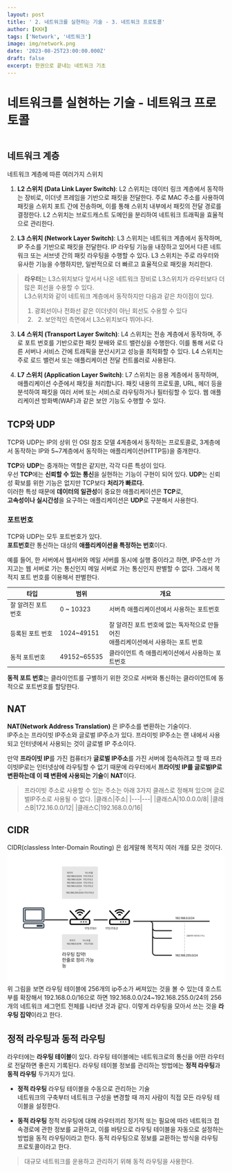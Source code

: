 ```yaml
---
layout: post
title: ' 2. 네트워크를 실현하는 기술 - 3. 네트워크 프로토콜'
author: [KKH]
tags: ['Network', '네트워크']
image: img/network.png
date: '2023-08-25T23:00:00.000Z'
draft: false
excerpt: 한권으로 끝내는 네트워크 기초
---
```

# 네트워크를 실현하는 기술 - 네트워크 프로토콜


```toc
```

## 네트워크 계층

네트워크 계층에 따른 여러가지 스위치

1. **L2 스위치 (Data Link Layer Switch)**: L2 스위치는 데이터 링크 계층에서 동작하는 장비로, 이더넷 프레임을 기반으로 패킷을 전달한다. 주로 MAC 주소를 사용하여 패킷을 스위치 포트 간에 전송하며, 이를 통해 스위치 내부에서 패킷의 전달 경로를 결정한다. L2 스위치는 브로드캐스트 도메인을 분리하여 네트워크 트래픽을 효율적으로 관리한다.  
     
2. **L3 스위치 (Network Layer Switch)**: L3 스위치는 네트워크 계층에서 동작하며, IP 주소를 기반으로 패킷을 전달한다. IP 라우팅 기능을 내장하고 있어서 다른 네트워크 또는 서브넷 간의 패킷 라우팅을 수행할 수 있다. L3 스위치는 주로 라우터와 유사한 기능을 수행하지만, 일반적으로 더 빠르고 효율적으로 패킷을 처리한다.  
>**라우터**는 L3스위치보다 앞서서 나온 네트워크 장비로 L3스위치가 라우터보다 더 많은 회선을 수용할 수 있다.  
>L3스위치와 같이 네트워크 계층에서 동작하지만 다음과 같은 차이점이 있다.  
>1. 광회선이나 전화선 같은 이더넷이 아닌 회선도 수용할 수 있다
>2. 2. 보안적인 측면에서 L3스위치보다 뛰어나다.

3. **L4 스위치 (Transport Layer Switch)**: L4 스위치는 전송 계층에서 동작하며, 주로 포트 번호를 기반으로한 패킷 분배와 로드 밸런싱을 수행한다. 이를 통해 서로 다른 서버나 서비스 간에 트래픽을 분산시키고 성능을 최적화할 수 있다. L4 스위치는 주로 로드 밸런서 또는 애플리케이션 전달 컨트롤러로 사용된다.
    
4. **L7 스위치 (Application Layer Switch)**: L7 스위치는 응용 계층에서 동작하며, 애플리케이션 수준에서 패킷을 처리합니다. 패킷 내용의 프로토콜, URL, 헤더 등을 분석하여 패킷을 여러 서버 또는 서비스로 라우팅하거나 필터링할 수 있다. 웹 애플리케이션 방화벽(WAF)과 같은 보안 기능도 수행할 수 있다.

## TCP와 UDP
TCP와 UDP는 IP의 상위 인 OSI 참조 모델 4계층에서 동작하는 프로토콜로, 3계층에서 동작하는 IP와 5~7계층에서 동작하는 애플리케이션(HTTP등)을 중개한다.

**TCP**와 **UDP**는 중개하는 역할은 같지만, 각각 다른 특성이 있다.  
우선 **TCP**에는 **신뢰할 수 있는 통신**을 실현하는 기능이 구현이 되어 있다.  **UDP**는 신뢰성 확보를 위한 기능은 없지만 TCP보다 **처리가 빠르다.**  
이러한 특성 때문에 **데이터의 일관성**이 중요한 애플리케이션은 **TCP**로,  
**고속성이나 실시간성**을 요구하는 애플리케이션은 **UDP**로 구분해서 사용한다.

### 포트번호
TCP와 UDP는 모두 포트번호가 있다.  
**포트번호**란 통신하는 대상의 **애플리케이션을 특정하는 번호**이다.

예를 들어, 한 서버에서 웹서버와 메일 서버를 동시에 실행 중이라고 하면, IP주소만 가지고는 웹 서버로 가는 통신인지 메일 서버로 가는 통신인지 판별할 수 없다. 그래서 목적지 포트 번호를 이용해서 판별한다.

|타입|범위|개요|
|---|---|---|
|잘 알려진 포트 번호|0 ~ 10323 |서버측 애플리케이션에서 사용하는 포트번호|
|등록된 포트 번호|1024~49151| 잘 알려진 포트 번호에 없는 독자적으로 만들어진<br> 애플리케이션에서 사용하는 포트 번호|
| 동적 포트번호|49152~65535| 클라이언트 측 애플리케이션에서 사용하는 포트번호|

**동적 포트 번호**는 클라이언트를 구별하기 위한 것으로 서버와 통신하는 클라이언트에 동적으로 포트번호를 할당한다.

## NAT
**NAT(Network Address Translation)** 은 IP주소를 변환하는 기술이다.  
IP주소는 프라이빗 IP주소와 글로벌 IP주소가 있다. 프라이빗 IP주소는 랜 내에서 사용되고 인터넷에서 사용되는 것이 글로벌 IP 주소이다.

만약 **프라이빗 IP**를 가진 컴퓨터가 **글로벌 IP주소**를 가진 서버에 접속하려고 할 때 프라이빗IP로는 인터넷상에 라우팅할 수 없기 때문에 라우터에서 **프라이빗 IP를 글로벌IP로 변환하는데 이 때 변환에 사용되는 기술**이 **NAT**이다.
> 프라이빗 주소로 사용할 수 있는 주소는 아래 3가지 클래스로 정해져 있으며 글로벌IP주소로 사용될 수 없다.
> |클래스|주소|
> |---|---|
> |클래스A|10.0.0.0/8|
> |클래스B|172.16.0.0/12|
> |클래스C|192.168.0.0/16|

## CIDR
CIDR(classless Inter-Domain Routing) 은  쉽게말해 목적지 여러 개를 모은 것이다.
![cidr](img/cidr.png)
위 그림을 보면 라우팅 테이블에 256개의 ip주소가 써져있는 것을 볼 수 있는데 호스트부를 확장해서 192.168.0.0/16으로 하면 192.168.0.0/24~192.168.255.0/24의 256개의 네트워크 세그먼트 전체를 나타낸 것과 같다. 이렇게 라우팅을 모아서 쓰는 것을 **라우팅 집약**이라고 한다.

## 정적 라우팅과 동적 라우팅
라우터에는 **라우팅 테이블**이 있다. 라우팅 테이블에는 네트워크로의 통신을 어떤 라우터로 전달하면 좋은지 기록된다. 라우팅 테이블 정보를 관리하는 방법에는 **정적 라우팅**과 **동적 라우팅** 두가지가 있다.
- **정적 라우팅**
	라우팅 테이블을 수동으로 관리하는 기술  
	네트워크의 구축부터 네트워크 구성을 변경할 때 까지 사람이 직접 모든 라우팅 테이블을 설정한다.

- **동적 라우팅**
	정적 라우팅에 대해 라우터끼리 정기적 또는 필요에 따라 네트워크 접속경로에 관한 정보를 교환하고, 이를 바탕으로 라우팅 테이블을 자동으로 설정하는 방법을 동적 라우팅이라고 한다.
	동적 라우팅으로 정보를 교환하는 방식을 라우팅 프로토콜이라고 한다.
	
> 대규모 네트워크를 운용하고 관리하기 위해 동적 라우팅을 사용한다.